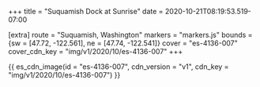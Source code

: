 +++
title = "Suquamish Dock at Sunrise"
date = 2020-10-21T08:19:53.519-07:00

[extra]
route = "Suquamish, Washington"
markers = "markers.js"
bounds = {sw = [47.72, -122.561], ne = [47.74, -122.541]}
cover = "es-4136-007"
cover_cdn_key = "img/v1/2020/10/es-4136-007"
+++

<!-- more -->

{{ es_cdn_image(id = "es-4136-007", cdn_version = "v1", cdn_key = "img/v1/2020/10/es-4136-007") }}
